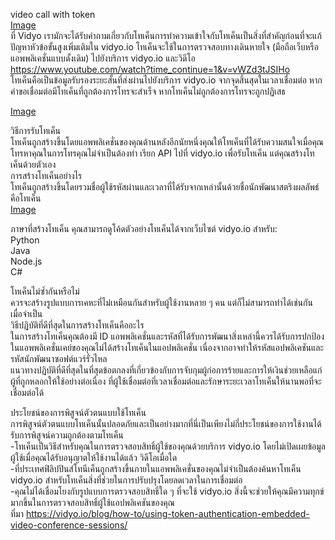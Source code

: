 video call with token  
[Image](D:\git\NEIS0736.github.io\What-is-a-token003)  
ที่ Vidyo เรามักจะได้รับคำถามเกี่ยวกับโทเค็นการทำความเข้าใจกับโทเค็นเป็นสิ่งที่สำคัญก่อนที่จะแก้ปัญหาหัวข้อขั้นสูงเพิ่มเติมใน vidyo.io โทเค็นจะใช้ในการตรวจสอบทางเดินหายใจ (มือถือเว็บหรือ แอพพลิเคชั่นแบบดั้งเดิม) ไปยังบริการ vidyo.io และวิดีโอ  
https://www.youtube.com/watch?time_continue=1&v=vWZd3tJSIHo  
โทเค็นคือเป็นข้อมูลรับรองระยะสั้นที่ส่งผ่านไปยังบริการ vidyo.io จากจุดสิ้นสุดในเวลาเชื่อมต่อ หากคำขอเชื่อมต่อมีโทเค็นที่ถูกต้องการโทรจะสำเร็จ หากโทเค็นไม่ถูกต้องการโทรจะถูกปฏิเสธ  
 
[Image](D:\git\NEIS0736.github.io\Generate-A-Token002)

วิธีการรับโทเค็น  
โทเค็นถูกสร้างขึ้นโดยแอพพลิเคชั่นของคุณด้านหลังอีกนัยหนึ่งคุณให้โทเค็นที่ได้รับความสนใจเมื่อคุณโทรหาคุณในการโทรคุณไม่จำเป็นต้องทำ เรียก API ไปที่ vidyo.io เพื่อรับโทเค็น แต่คุณสร้างโทเค็นด้วยตัวเอง  
การสร้างโทเค็นอย่างไร  
โทเค็นถูกสร้างขึ้นโดยรวมชื่อผู้ใช้รหัสผ่านและเวลาที่ได้รับจากเหล่านั้นด้วยชื่อนักพัฒนาสตริงผลลัพธ์คือโทเค็น  
 [Image](D:\git\NEIS0736.github.io\What-is-a-token001)

ภาษาที่สร้างโทเค็น
คุณสามารถดูโค้ดตัวอย่างโทเค็นได้จากเว็บไซต์ vidyo.io สำหรับ:  
Python  
Java  
Node.js  
C#  

โทเค็นไม่ซ้ำกันหรือไม่  
ควรจะสร้างรูปแบบการเคหะที่ไม่เหมือนกันสำหรับผู้ใช้งานหลาย ๆ คน แต่ก็ไม่สามารถทำได้เช่นกัน เมื่อจำเป็น  
วิธีปฏิบัติที่ดีที่สุดในการสร้างโทเค็นคืออะไร  
ในการสร้างโทเค็นคุณต้องมี ID แอพพลิเคชั่นและรหัสที่ได้รับการพัฒนาสิ่งเหล่านี้ควรได้รับการปกป้องในแอพพลิเคชั่นเคย์ของคุณไม่ได้สร้างโทเค็นในแอปพลิเคชั่น เนื่องจากอาจทำให้รหัสแอปพลิเคชันและรหัสนักพัฒนาซอฟต์แวร์รั่วไหล  
แนวทางปฏิบัติที่ดีที่สุดในที่สุดข้อตกลงที่เกี่ยวข้องกับการจับกุมผู้ก่อการร้ายและการให้เงินช่วยเหลือแก่ผู้ที่ถูกหลอกให้ใช้อย่างต่อเนื่อง ที่ผู้ใช้เชื่อมต่อที่เวลาเชื่อมต่อและรักษาระยะเวลาโทเค็นให้นานพอที่จะเชื่อมต่อได้  
 
ประโยชน์ของการพิสูจน์ตัวตนแบบใช้โทเค็น  
การพิสูจน์ตัวตนแบบโทเค็นนั้นปลอดภัยและเป็นอย่างมากที่นี่เป็นเพียงไม่กี่ประโยชน์ของการใช้งานได้รับการพิสูจน์ความถูกต้องตามโทเค็น  
-โทเค็นเป็นวิธีสำหรับคุณในการตรวจสอบสิทธิ์ผู้ใช้ของคุณด้วยบริการ vidyo.io โดยไม่เปิดเผยข้อมูลผู้ใช้เมื่อคุณได้รับอนุญาตให้ใช้งานได้แล้ว วิดีโอเมื่อใด  
-ที่ประเทศฟิลิปปินส์โทนีเค็นถูกสร้างขึ้นภายในแอพพลิเคชั่นของคุณไม่จำเป็นต้องค้นหาโทเค็น vidyo.io สำหรับโทเค็นสิ่งที่ช่วยในการปรับปรุงโดยลดเวลาในการเชื่อมต่อ  
-คุณไม่ได้เชื่อมโยงกับรูปแบบการตรวจสอบสิทธิ์ใด ๆ ที่จะใช้ vidyo.io สิ่งนี้จะช่วยให้คุณมีความทุกข์มากขึ้นในการตรวจสอบสิทธิ์ผู้ใช้แอปพลิเคชันของคุณ  
ที่มา https://vidyo.io/blog/how-to/using-token-authentication-embedded-video-conference-sessions/  
